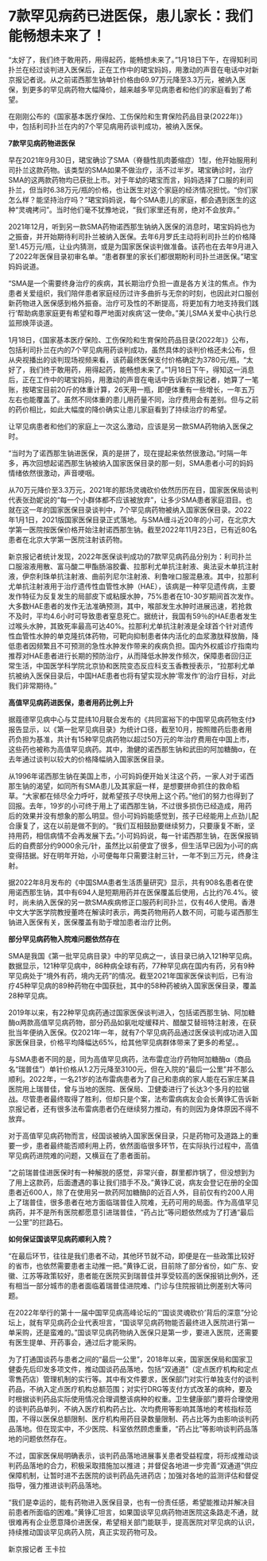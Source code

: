 # 7款罕见病药已进医保，患儿家长：我们能畅想未来了！

“太好了，我们终于敢用药，用得起药，能畅想未来了。”1月18日下午，在得知利司扑兰在经过谈判进入医保后，正在工作中的珺宝妈妈，用激动的声音在电话中对新京报记者说。从之前诺西那生钠单针价格由69.97万元降至3.3万元，被纳入医保，到更多的罕见病药物大幅降价，越来越多罕见病患者和他们的家庭看到了希望。

在刚刚公布的《国家基本医疗保险、工伤保险和生育保险药品目录(2022年)》中，包括利司扑兰在内的7个罕见病用药谈判成功，被纳入医保。

**7款罕见病药物进医保**

早在2021年9月30日，珺宝确诊了SMA（脊髓性肌肉萎缩症）1型，他开始服用利司扑兰这款药物。该类型的SMA如果不做治疗，活不过半岁。珺宝确诊时，治疗SMA的这两款药物均已获批上市。对于年幼的珺宝而言，妈妈选择了口服的利司扑兰，但当时6.38万元/瓶的价格，也让医生对这个家庭的经济情况担忧。“你们家怎么样？能坚持治疗吗？”珺宝妈妈说，每个SMA患儿的家庭，都会遇到医生的这种“灵魂拷问”。当时他们毫不犹豫地说，“我们家里还有房，绝对不会放弃。”

2021年12月，听到另一款SMA药物诺西那生钠纳入医保的消息时，珺宝妈妈也为之振奋，并开始期待利司扑兰被纳入医保。去年6月罗氏主动将利司扑兰的价格降至1.45万元/瓶，让业内猜测，或是为国家医保谈判做准备。该药也在去年9月进入了2022年医保目录初审名单。“患者群里的家长们都很期盼利司扑兰进医保。”珺宝妈妈说道。

“SMA是一个需要终身治疗的疾病，其长期治疗负担一直是各方关注的焦点。作为患者关爱组织，我们陪伴患者家庭经历过许多曲折与无奈的时刻，也因此对口服创新药物进入医保感到格外振奋。治疗可及性的不断提高，将更加有力地支持我们践行‘帮助病患家庭更有希望和尊严地面对疾病’这一使命。”美儿SMA关爱中心执行总监邢焕萍谈道。

1月18日，《国家基本医疗保险、工伤保险和生育保险药品目录(2022年)》公布，包括利司扑兰在内的7个罕见病用药谈判成功，虽然具体的谈判价格还未公布，但从央视播出的谈判现场视频来看，该药最终医保支付价格确定为3780元/瓶，“太好了，我们终于敢用药，用得起药，能畅想未来了。”1月18日下午，得知这一消息后，正在工作中的珺宝妈妈，用激动的声音在电话中告诉新京报记者，她算了一笔账，按珺宝目前20斤的体重计算，26天用一瓶，即便体重有一些增长，一年五万左右也能覆盖了。虽然不同体重的患儿用药量不同，治疗费用会有差别。但与之前的药价相比，如此大幅度的降价确实让患儿家庭看到了持续治疗的希望。

让罕见病患者和他们的家庭上一次这么激动，应该是另一款SMA药物纳入医保之时。

“当时为了诺西那生钠进医保，真的是拼了，现在提起来依然很激动。”时隔一年多，再次回想起诺西那生钠被纳入国家医保目录的那一刻，SMA患者小可的妈妈情绪依然很激动，声音哽咽。

从70万元降价至3.3万元，2021年的那场灵魂砍价依然历历在目，国家医保局谈判代表张劲妮说的“每一个小群体都不应该被放弃”，让多少SMA患者家庭泪目。也就在这一年的国家医保目录谈判中，7个罕见病药物被纳入国家医保目录。2022年1月1日，2021版国家医保目录正式落地。与SMA缠斗近20年的小可，在北京大学第一医院按医保价格开始注射诺西那生钠。截至2022年11月23日，已有近80名患者在北京大学第一医院注射该药物。

新京报记者统计发现，2022年医保谈判成功的7款罕见病药品分别为：利司扑兰口服溶液用散、富马酸二甲酯肠溶胶囊、拉那利尤单抗注射液、奥法妥木单抗注射液，伊奈利珠单抗注射液、曲前列尼尔注射液、利鲁唑口服混悬液。其中，拉那利尤单抗注射液用于治疗遗传性血管性水肿（HAE），该病是一种罕见遗传病，主要发作特征为反复发生的局部皮下或粘膜水肿，75%患者在10-30岁期间首次发作。大多数HAE患者的发作无法准确预测，其中，喉部发生水肿时进展迅速，若抢救不及时，平均4.6小时可导致患者窒息死亡。据统计，我国有59％的HAE患者发生过喉头水肿，其致死率最高可达40%。拉那利尤单抗注射液是全球首个针对遗传性血管性水肿的单克隆抗体药物，可靶向抑制患者体内活化的血浆激肽释放酶，降低患者因频繁且不可预测的急性水肿发作带来的疾病负担。国内外权威诊疗指南均推荐对HAE患者进行长期的预防治疗，从而降低水肿发作频次，保障患者回归正常生活，中国医学科学院北京协和医院变态反应科支玉香教授表示，“拉那利尤单抗被纳入医保目录后，中国HAE患者也将有望实现水肿‘零发作’的治疗目标，对此我们非常期待。”

**高值罕见病药进医保，患者用药比例上升**

据蔻德罕见病中心与艾昆纬10月联合发布的《共同富裕下的中国罕见病药物支付》报告显示，以《第一批罕见病目录》为统计口径，截至10月，按照赠药后患者用药负担为基准，共计有15种罕见病药物以超过50万元的年治疗费用在中国上市，这些药也被称为高值罕见病药。其中，渤健的诺西那生钠和武田的阿加糖酶α，在去年通过谈判以较大的价格降幅纳入国家医保目录。

从1996年诺西那生钠在美国上市，小可妈妈便开始关注这个药，一家人对于诺西那生钠的渴望，如同所有SMA患儿及其家庭一样，是想要拼命抓住的救命稻草。“大家都在倾尽全力呼吁，就希望孩子尽快用上这个药。”他们的努力也得到了回报。去年，19岁的小可终于用上了诺西那生钠，不过很多损伤已经造成，用药后的效果并没有想象的那么明显。但小可妈妈能感觉到，孩子已经能用上点劲儿配合康复了，这在以前是做不到的。“我们互相鼓励要继续努力，只要康复不断，坚持用药，相信病情不会再发展下去。”小可妈妈说，每一针诺西那生钠，在医保报销后的自费部分约9000余元/针，虽然比以前便宜了很多，但生活早已因为小可的病变得拮据。好在明年开始，小可便每年只需要注射三针，一年不到三万元，终身注射。

据2022年8月发布的《中国SMA患者生活质量研究》显示，共有908名患者在使用诺西那生钠，其中有694人是短期用药并在医保覆盖后使用，占比约76.4%。彼时，尚未纳入医保的另一款SMA疾病修正口服药利司扑兰，仅有46人使用。香港中文大学医学院教授董咚在解读时表示，两类药物用药人数不同，可能与诺西那生钠进入医保有关，医保覆盖有助于增加患者治疗比例。

**部分罕见病药物入院难问题依然存在**

SMA是我国《第一批罕见病目录》中的罕见病之一，该目录已纳入121种罕见病。数据显示，121种罕见病中，86种病全球有药，77种罕见病在国内有药，另有9种罕见病处于“境外有药，境内无药”的情况。截至2021年国家医保谈判后，已有治疗45种罕见病的89种药物在中国获批，其中的58种药被纳入国家医保目录，覆盖28种罕见病。

2019年以来，有22种罕见病药通过国家医保谈判进入，包括诺西那生钠、阿加糖酶α两款高值罕见病药物，部分药品如氨吡啶缓释片、醋酸艾替班特注射液，在获批当年便纳入医保。仅2021年一年，就有7个罕见病药品通过医保谈判成功进入国家医保目录，价格平均降幅达65%，给其他罕见病群体带来了更多的希望。。

与SMA患者不同的是，同为高值罕见病药，法布雷症治疗药物阿加糖酶α（商品名“瑞普佳”）单针价格从1.2万元降至3100元，但在入院的“最后一公里”并不那么顺利。2022年，一名21岁的法布雷病患者为了自己和患病的家人能在石家庄某县医院用上瑞普佳，曾与当地的医院、医保局、卫健委进行了长达3个多月的拉锯战。尽管患者最终取得了胜利，但却只是个案，法布雷病病友会会长黄铮汇告诉新京报记者，还有很多法布雷病患者仍在继续努力推动，有的则因为身体原因不得不放弃。

对于高值罕见病药物而言，经国谈被纳入国家医保目录，只是药物可及道路上的重要一步，患者最终能否顺利用上药，依然面临很多环节，在实际执行过程中，高值罕见病药进院难的问题，又横亘在了患者面前。

“之前瑞普佳进医保时有一种解脱的感觉，非常兴奋，群里都炸锅了，但没想到为了用上这款药，后面遭遇的事让我们措手不及。”黄铮汇说，病友会登记在册的全国患者近600人，除了在使用另一款药阿加糖酶β的近百人外，目前仅有约200人用上了瑞普佳，很多患者在地方面临瑞普佳入院难，无药可用的局面。作为高值罕见病药，并不是所有医院都愿意引进瑞普佳，“药占比”等问题依然成为了打通“最后一公里”的拦路石。

**如何保证国谈罕见病药顺利入院？**

“在最后环节，往往是我们患者不动，其他环节就不动，即便是在一些政策比较好的省市，也依然需要患者主动推一把。”黄铮汇说，目前除了部分省份，如广东、安徽、江苏等政策较好，患者能在医院买到瑞普佳并享受较高的医保报销比例外，还有相当一部分城市的患者面临着瑞普佳进院难、门诊与住院报销比例差别大等问题。

在2022年举行的第十一届中国罕见病高峰论坛的“‘国谈灵魂砍价’背后的深意”分论坛上，就有罕见病药企业代表坦言，“国谈罕见病药物能否最终进入医院进行第一单采购，还是蛮难的。”国谈罕见病药物纳入医保只是第一步，要进入医院，还需要有医生提单、开药事会，通过后才能采购。

为了打通国谈药与患者之间的“最后一公里”，2018年以来，国家医保局和国家卫健委先后印发多项文件，推动国谈药品落地，包括“双通道”（定点医疗机构和定点零售药店）管理机制的实行等。其中有文件要求，医保部门对实行单独支付的谈判药品，不纳入定点医疗机构总额范围；对实行DRG等支付方式改革的病种，要及时根据谈判药品实际使用情况合理调整该病种的权重。卫生健康部门要将合理使用的谈判药品单列，不纳入医疗机构药占比、次均费用等影响其落地的考核指标范围，不得以医保总额限制、医疗机构用药目录数量限制、药占比等为由影响谈判药品落地。但在现实中，不少医院、科室依然顾虑重重，“药占比”等影响谈判药品落地的问题依然存在。

不过，国家医保局明确表示，谈判药品落地进展事关患者受益程度，将形成推动谈判药品落地的合力，积极采取措施加以推进；并督促各地进一步完善“双通道”供应保障机制，让暂时进不去医院的谈判药品先进药店；加强对各地的监测评估和督促指导，强力推进谈判药品落地。

“我们是幸运的，能有药物进入医保目录，也有一份责任感，希望能推动并解决目前患者所面临的困难。”黄铮汇坦言，如果国谈罕见病药物进医院这条路走不通，就很难再有企业愿意降价进医保，希望相关部门能联手，提高医院对罕见病的认识，持续推动国谈罕见病药入院，真正实现药物可及。

新京报记者 王卡拉

